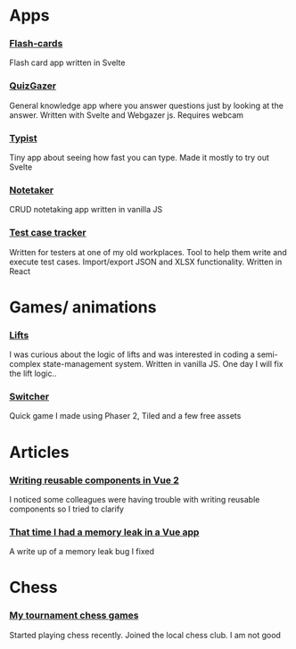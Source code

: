 # Apps
### [Flash-cards](https://flash-cards-six.vercel.app)
Flash card app written in Svelte
### [QuizGazer](https://quiz-gazer.vercel.app)
General knowledge app where you answer questions just by looking at the answer. Written with Svelte and Webgazer js. Requires webcam

### [Typist](https://typist-vert.vercel.app/)
Tiny app about seeing how fast you can type. Made it mostly to try out Svelte

### [Notetaker](https://liamsain.github.io/notetaker)
CRUD notetaking app written in vanilla JS

### [Test case tracker](https://liamsain.github.io/test-case-tracker/)
Written for testers at one of my old workplaces. Tool to help them write and execute test cases. Import/export JSON and XLSX functionality. Written in React


# Games/ animations
### [Lifts](https://liamsain.github.io/lift-system)
I was curious about the logic of lifts and was interested in coding a semi-complex state-management system. Written in vanilla JS. One day I will fix the lift logic.. 

### [Switcher](https://liamsain.github.io/switcher)
Quick game I made using Phaser 2, Tiled and a few free assets

# Articles
### [Writing reusable components in Vue 2](/reusable-components)
I noticed some colleagues were having trouble with writing reusable components so I tried to clarify
### [That time I had a memory leak in a Vue app](/vue-memory-leak)
A write up of a memory leak bug I fixed

# Chess
### [My tournament chess games](https://liamsain.github.io/my-chess-games)
Started playing chess recently. Joined the local chess club. I am not good